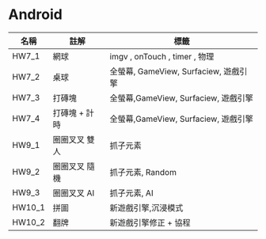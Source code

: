 # Android

| 名稱   | 註解          | 標籤                                  |
| ------ | ------------- | ------------------------------------- |
| HW7_1  | 網球          | imgv , onTouch , timer , 物理         |
| HW7_2  | 桌球          | 全螢幕, GameView, Surfaciew, 遊戲引擎 |
| HW7_3  | 打磚塊        | 全螢幕,GameView, Surfaciew, 遊戲引擎  |
| HW7_4  | 打磚塊 + 計時 | 全螢幕,GameView, Surfaciew, 遊戲引擎  |
| HW9_1  | 圈圈叉叉 雙人 | 抓子元素                              |
| HW9_2  | 圈圈叉叉 隨機 | 抓子元素, Random                      |
| HW9_3  | 圈圈叉叉 AI   | 抓子元素, AI                          |
| HW10_1 | 拼圖          | 新遊戲引擎,沉浸模式                   |
| HW10_2 | 翻牌          | 新遊戲引擎修正 + 協程                 |
